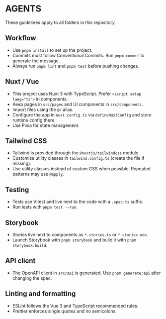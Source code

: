 # AGENTS

These guidelines apply to all folders in this repository.

## Workflow
- Use `pnpm install` to set up the project.
- Commits must follow Conventional Commits. Run `pnpm commit` to generate the message.
- Always run `pnpm lint` and `pnpm test` before pushing changes.

## Nuxt / Vue
- This project uses Nuxt 3 with TypeScript. Prefer `<script setup lang="ts">` in components.
- Keep pages in `src/pages` and UI components in `src/components`.
- Import files using the `@/` alias.
- Configure the app in `nuxt.config.ts` via `defineNuxtConfig` and store runtime config there.
- Use Pinia for state management.

## Tailwind CSS
- Tailwind is provided through the `@nuxtjs/tailwindcss` module.
- Customise utility classes in `tailwind.config.ts` (create the file if missing).
- Use utility classes instead of custom CSS when possible. Repeated patterns may use `@apply`.

## Testing
- Tests use Vitest and live next to the code with a `.spec.ts` suffix.
- Run tests with `pnpm test --run`.

## Storybook
- Stories live next to components as `*.stories.ts` or `*.stories.mdx`.
- Launch Storybook with `pnpm storybook` and build it with `pnpm storybook:build`.

## API client
- The OpenAPI client in `src/api` is generated. Use `pnpm generate:api` after changing the spec.

## Linting and formatting
- ESLint follows the Vue 3 and TypeScript recommended rules.
- Prettier enforces single quotes and no semicolons.
